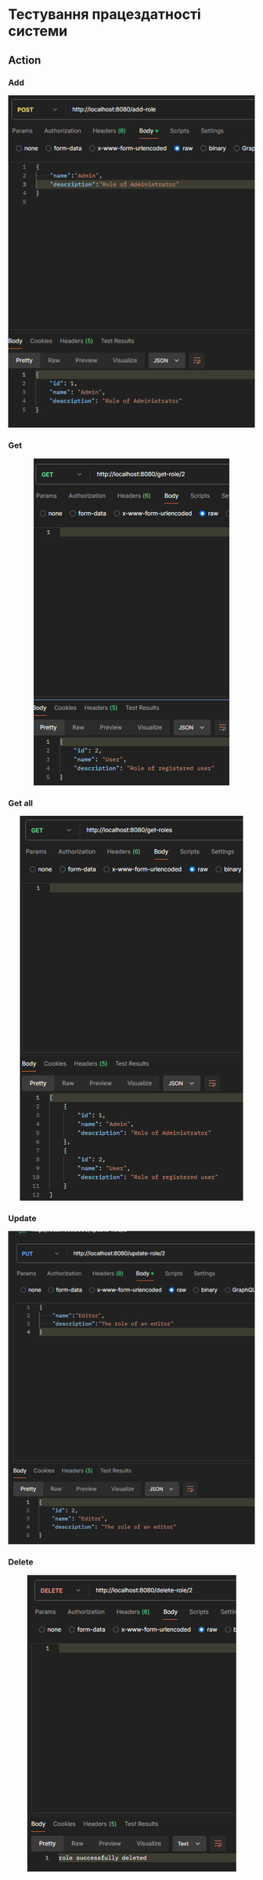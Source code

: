 # Тестування працездатності системи

## Action

### Add

<p align="center">
  <img src="./media/add-role.png">
</p>

### Get

<p align="center">
  <img src="./media/get-role.png">
</p>

### Get all

<p align="center">
  <img src="./media/get-roles.png">
</p>

### Update

<p align="center">
  <img src="media/update-role.png">
</p>

### Delete

<p align="center">
  <img src="media/delete-role.png">
</p>